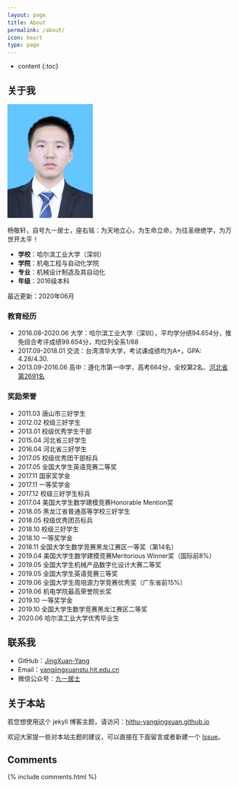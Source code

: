 ```yaml
---
layout: page
title: About
permalink: /about/
icon: heart
type: page
---
```


* content
{:toc}

## 关于我

![biography](../figures/bio.jpeg)

杨敬轩，自号九一居士，座右铭：为天地立心，为生命立命，为往圣继绝学，为万世开太平！

* **学校**：哈尔滨工业大学（深圳）
* **学院**：机电工程与自动化学院
* **专业**：机械设计制造及其自动化
* **年级**：2016级本科

最近更新：2020年06月

### 教育经历
* 2016.08-2020.06 大学：哈尔滨工业大学（深圳），平均学分绩94.654分，推免综合考评成绩99.654分，均位列全系1/68
* 2017.09-2018.01 交流：台湾清华大学，考试课成绩均为A+，GPA: 4.28/4.30.
* 2013.09-2016.06 高中：遵化市第一中学，高考664分，全校第2名、[河北省第2691名](http://file.hebeea.edu.cn/files/2016/06/20160623095712856.pdf)

### 奖励荣誉
* 2011.03 唐山市三好学生
* 2012.02 校级三好学生
* 2013.01 校级优秀学生干部
* 2015.04 河北省三好学生
* 2016.04 河北省三好学生
* 2017.05 校级优秀团干部标兵
* 2017.05 全国大学生英语竞赛二等奖
* 2017.11 国家奖学金
* 2017.11 一等奖学金
* 2017.12 校级三好学生标兵
* 2017.04 美国大学生数学建模竞赛Honorable Mention奖
* 2018.05 黑龙江省普通高等学校三好学生
* 2018.05 校级优秀团员标兵
* 2018.10 校级三好学生
* 2018.10 一等奖学金
* 2018.11 全国大学生数学竞赛黑龙江赛区一等奖（第14名）
* 2019.04 美国大学生数学建模竞赛Meritorious Winner奖（国际前8%）
* 2019.05 全国大学生机械产品数字化设计大赛二等奖
* 2019.05 全国大学生英语竞赛三等奖
* 2019.06 全国大学生周培源力学竞赛优秀奖（广东省前15%）
* 2019.06 机电学院最高荣誉院长奖
* 2019.10 一等奖学金
* 2019.10 全国大学生数学竞赛黑龙江赛区二等奖
* 2020.06 哈尔滨工业大学优秀毕业生

## 联系我

* GitHub：[JingXuan-Yang](https://github.com/JingXuan-Yang)
* Email：[yangjingxuanstu.hit.edu.cn](mailto:yangjingxuan@stu.hit.edu.cn)
* 微信公众号：[九一居士](http://mp.weixin.qq.com/mp/homepage?__biz=MzU5NzMzOTE5OQ==&hid=1&sn=175e47d89ad31c72d2a762f7c50c0ac2&scene=18#wechat_redirect)

## 关于本站

若您想使用这个 jekyll 博客主题，请访问：[hithu-yangjingxuan.github.io](https://github.com/hithu-yangjingxuan/hithu-yangjingxuan.github.io)

欢迎大家提一些对本站主题的建议，可以直接在下面留言或者新建一个 [Issue](https://github.com/hithu-yangjingxuan/hithu-yangjingxuan.github.io/issues)。

## Comments

{% include comments.html %}

